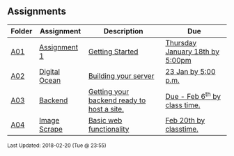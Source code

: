 ## Assignments
| Folder | Assignment | Description | Due|
 | ------------|------------|------------|------------|
 | [A01](https://github.com/rugbyprof/5373-Internet-Programming/tree/master/Assignments/A01) | [ Assignment 1 ](https://github.com/rugbyprof/5373-Internet-Programming/tree/master/Assignments/A01) | [ Getting Started](https://github.com/rugbyprof/5373-Internet-Programming/tree/master/Assignments/A01) | [Thursday January 18th by 5:00pm](https://github.com/rugbyprof/5373-Internet-Programming/tree/master/Assignments/A01) |
 | [A02](https://github.com/rugbyprof/5373-Internet-Programming/tree/master/Assignments/A02) | [ Digital Ocean ](https://github.com/rugbyprof/5373-Internet-Programming/tree/master/Assignments/A02) | [ Building your server](https://github.com/rugbyprof/5373-Internet-Programming/tree/master/Assignments/A02) | [23 Jan by 5:00 p.m.](https://github.com/rugbyprof/5373-Internet-Programming/tree/master/Assignments/A02) |
 | [A03](https://github.com/rugbyprof/5373-Internet-Programming/tree/master/Assignments/A03) | [ Backend ](https://github.com/rugbyprof/5373-Internet-Programming/tree/master/Assignments/A03) | [ Getting your backend ready to host a site.](https://github.com/rugbyprof/5373-Internet-Programming/tree/master/Assignments/A03) | [Due - Feb 6<sup>th</sup> by class time.](https://github.com/rugbyprof/5373-Internet-Programming/tree/master/Assignments/A03) |
 | [A04](https://github.com/rugbyprof/5373-Internet-Programming/tree/master/Assignments/A04) | [ Image Scrape ](https://github.com/rugbyprof/5373-Internet-Programming/tree/master/Assignments/A04) | [ Basic web functionality](https://github.com/rugbyprof/5373-Internet-Programming/tree/master/Assignments/A04) | [Feb 20th by classtime.](https://github.com/rugbyprof/5373-Internet-Programming/tree/master/Assignments/A04) |

<sup>Last Updated: 2018-02-20 (Tue @ 23:55)</sup>